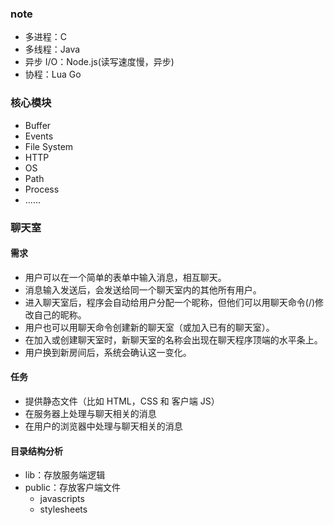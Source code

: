 ### note

+ 多进程：C
+ 多线程：Java
+ 异步 I/O：Node.js(读写速度慢，异步)
+ 协程：Lua Go

### 核心模块

+ Buffer
+ Events
+ File System
+ HTTP
+ OS
+ Path
+ Process
+ ......


### 聊天室

#### 需求

+ 用户可以在一个简单的表单中输入消息，相互聊天。
+ 消息输入发送后，会发送给同一个聊天室内的其他所有用户。
+ 进入聊天室后，程序会自动给用户分配一个昵称，但他们可以用聊天命令(/)修改自己的昵称。
+ 用户也可以用聊天命令创建新的聊天室（或加入已有的聊天室）。
+ 在加入或创建聊天室时，新聊天室的名称会出现在聊天程序顶端的水平条上。
+ 用户换到新房间后，系统会确认这一变化。

#### 任务
+ 提供静态文件（比如 HTML，CSS 和 客户端 JS）
+ 在服务器上处理与聊天相关的消息
+ 在用户的浏览器中处理与聊天相关的消息

#### 目录结构分析
+ lib：存放服务端逻辑
+ public：存放客户端文件
    - javascripts
    - stylesheets



